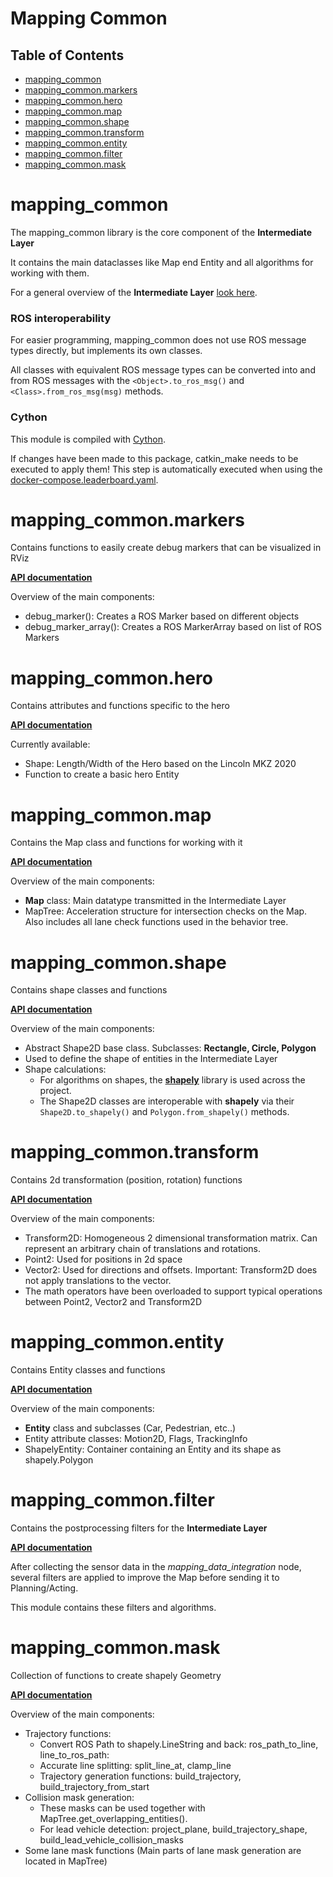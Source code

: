 <!-- markdownlint-disable -->
# Mapping Common

## Table of Contents

* [mapping\_common](#mapping_common)
* [mapping\_common.markers](#mapping_common.markers)
* [mapping\_common.hero](#mapping_common.hero)
* [mapping\_common.map](#mapping_common.map)
* [mapping\_common.shape](#mapping_common.shape)
* [mapping\_common.transform](#mapping_common.transform)
* [mapping\_common.entity](#mapping_common.entity)
* [mapping\_common.filter](#mapping_common.filter)
* [mapping\_common.mask](#mapping_common.mask)

<a id="mapping_common"></a>

# mapping\_common

The mapping_common library is the core component of the **Intermediate Layer**

It contains the main dataclasses like Map end Entity
and all algorithms for working with them.

For a general overview of the **Intermediate Layer**
[look here](/doc/mapping/README.md).

### ROS interoperability

For easier programming, mapping_common does not use ROS message types directly,
but implements its own classes.

All classes with equivalent ROS message types can be converted into and from
ROS messages with the `<Object>.to_ros_msg()` and `<Class>.from_ros_msg(msg)`
methods.

### Cython

This module is compiled with [Cython](https://cython.readthedocs.io/en/latest/).

If changes have been made to this package,
catkin_make needs to be executed to apply them!
This step is automatically executed when using the
[docker-compose.leaderboard.yaml](/build/docker-compose.leaderboard.yaml).

<a id="mapping_common.markers"></a>

# mapping\_common.markers

Contains functions to easily create debug markers that can be visualized in RViz

**[API documentation](/doc/mapping/generated/mapping_common/markers.md)**

Overview of the main components:
- debug_marker(): Creates a ROS Marker based on different objects
- debug_marker_array(): Creates a ROS MarkerArray
  based on list of ROS Markers

<a id="mapping_common.hero"></a>

# mapping\_common.hero

Contains attributes and functions specific to the hero

**[API documentation](/doc/mapping/generated/mapping_common/hero.md)**

Currently available:
- Shape: Length/Width of the Hero based on the Lincoln MKZ 2020
- Function to create a basic hero Entity

<a id="mapping_common.map"></a>

# mapping\_common.map

Contains the Map class and functions for working with it

**[API documentation](/doc/mapping/generated/mapping_common/map.md)**

Overview of the main components:
- **Map** class: Main datatype transmitted in the Intermediate Layer
- MapTree: Acceleration structure for intersection checks on the Map.
  Also includes all lane check functions used in the
  behavior tree.

<a id="mapping_common.shape"></a>

# mapping\_common.shape

Contains shape classes and functions

**[API documentation](/doc/mapping/generated/mapping_common/shape.md)**

Overview of the main components:
- Abstract Shape2D base class. Subclasses: **Rectangle, Circle, Polygon**
- Used to define the shape of entities in the Intermediate Layer
- Shape calculations:
  - For algorithms on shapes, the
    **[shapely](https://shapely.readthedocs.io/en/stable/manual.html)** library
    is used across the project.
  - The Shape2D classes are interoperable with **shapely** via their
    `Shape2D.to_shapely()` and `Polygon.from_shapely()` methods.

<a id="mapping_common.transform"></a>

# mapping\_common.transform

Contains 2d transformation (position, rotation) functions

**[API documentation](/doc/mapping/generated/mapping_common/transform.md)**

Overview of the main components:
- Transform2D: Homogeneous 2 dimensional transformation matrix. 
  Can represent an arbitrary chain of translations and rotations.
- Point2: Used for positions in 2d space
- Vector2: Used for directions and offsets.
  Important: Transform2D does not apply translations to the vector.
- The math operators have been overloaded to support typical operations
  between Point2, Vector2 and Transform2D

<a id="mapping_common.entity"></a>

# mapping\_common.entity

Contains Entity classes and functions

**[API documentation](/doc/mapping/generated/mapping_common/entity.md)**

Overview of the main components:
- **Entity** class and subclasses (Car, Pedestrian, etc..)
- Entity attribute classes: Motion2D, Flags, TrackingInfo
- ShapelyEntity: Container containing an Entity and its shape as shapely.Polygon

<a id="mapping_common.filter"></a>

# mapping\_common.filter

Contains the postprocessing filters for the **Intermediate Layer**

**[API documentation](/doc/mapping/generated/mapping_common/filter.md)**

After collecting the sensor data in the *mapping_data_integration* node,
several filters are applied to improve the Map before
sending it to Planning/Acting.

This module contains these filters and algorithms.

<a id="mapping_common.mask"></a>

# mapping\_common.mask

Collection of functions to create shapely Geometry

**[API documentation](/doc/mapping/generated/mapping_common/mask.md)**

Overview of the main components:
- Trajectory functions:
  - Convert ROS Path to shapely.LineString and back: ros_path_to_line, line_to_ros_path:
  - Accurate line splitting: split_line_at, clamp_line
  - Trajectory generation functions: build_trajectory, build_trajectory_from_start
- Collision mask generation:
  - These masks can be used together with MapTree.get_overlapping_entities().
  - For lead vehicle detection: project_plane, build_trajectory_shape,
    build_lead_vehicle_collision_masks
- Some lane mask functions (Main parts of lane mask generation are located in MapTree)

